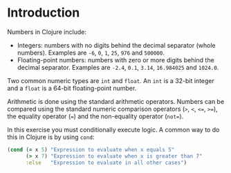 # Introduction

Numbers in Clojure include:

- Integers: numbers with no digits behind the decimal separator (whole numbers). Examples are `-6`, `0`, `1`, `25`, `976` and `500000`.
- Floating-point numbers: numbers with zero or more digits behind the decimal separator. Examples are `-2.4`, `0.1`, `3.14`, `16.984025` and `1024.0`.

Two common numeric types are `int` and `float`. An `int` is a 32-bit integer and a `float` is a 64-bit floating-point number.

Arithmetic is done using the standard arithmetic operators. Numbers can be compared using the standard numeric comparison operators (`>`, `<`, `<=`, `>=`), the equality operator (`=`) and the non-equality operator (`not=`).

In this exercise you must conditionally execute logic. A common way to do this in Clojure is by using `cond`:

```clojure
(cond (= x 5) "Expression to evaluate when x equals 5"
      (> x 7) "Expression to evaluate when x is greater than 7"
      :else   "Expression to evaluate in all other cases")
```
